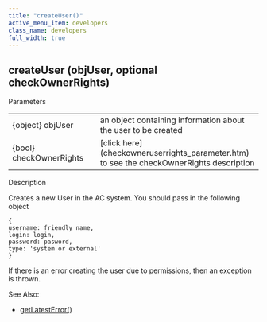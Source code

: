 ```yaml
---
title: "createUser()"
active_menu_item: developers
class_name: developers
full_width: true
---
```



## createUser (objUser, optional checkOwnerRights)

Parameters

<table>
<tr>
<td width="183">
{object} objUser

</td>
<td width="15">
</td>
<td width="682">
an object containing information about the user to be created

</td>
</tr>
<tr>
<td width="183">
{bool} checkOwnerRights

</td>
<td width="15">
</td>
<td width="682">
[click here](checkowneruserrights_parameter.htm) to see the checkOwnerRights description

</td>
</tr>
</table>

Description

Creates a new User in the AC system. You should pass in the following object

    {
    username: friendly name,
    login: login,
    password: pasword,
    type: 'system or external'
    }
   

If there is an error creating the user due to permissions, then an exception is thrown.

See Also:

 - [getLatestError()](../../ssj-object/miscellaneous/getlatesterror.htm)

